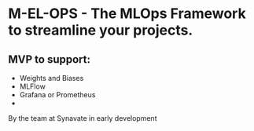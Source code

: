 # M-EL-OPS - The MLOps Framework to streamline your projects.

## MVP to support:
- Weights and Biases
- MLFlow
- Grafana or Prometheus
-  


By the team at Synavate in early development